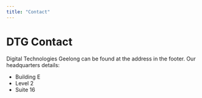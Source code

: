 ```yaml
---
title: "Contact"
---
```


# DTG Contact

Digital Technologies Geelong can be found at the address in the footer. Our headquarters details:

-   Building E
-   Level 2
-   Suite 16

